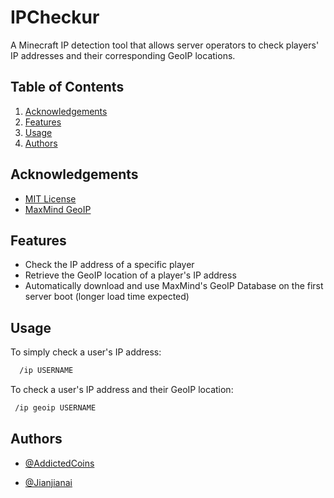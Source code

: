 # IPCheckur

A Minecraft IP detection tool that allows server operators to check players' IP addresses and their corresponding GeoIP locations.

## Table of Contents

1. [Acknowledgements](#acknowledgements)
2. [Features](#features)
3. [Usage](#usage)
4. [Authors](#authors)

## Acknowledgements

- [MIT License](https://github.com/AddictedCoins/IPCheckur/blob/main/LICENSE)
- [MaxMind GeoIP](https://www.maxmind.com/en/geoip2-services-and-databases)

## Features

- Check the IP address of a specific player
- Retrieve the GeoIP location of a player's IP address
- Automatically download and use MaxMind's GeoIP Database on the first server boot (longer load time expected)


## Usage

To simply check a user's IP address:

```bash
  /ip USERNAME
```

To check a user's IP address and their GeoIP location:

```bash
 /ip geoip USERNAME
```


## Authors

- [@AddictedCoins](https://github.com/AddictedCoins)

- [@Jianjianai](https://github.com/jianjianai)

